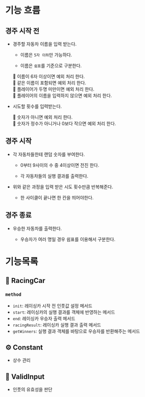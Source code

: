 # **기능 흐름**

## **경주 시작 전**

- 경주할 자동차 이름을 입력 받는다.

  - 이름은 `5자 이하`만 가능하다.

  - 이름은 `쉼표`를 기준으로 구분한다.

  🚨 이름이 6자 이상이면 예외 처리 한다.</br>
  🚨 같은 이름이 포함되면 예외 처리 한다.</br>
  🚨 플레이어가 두명 미만이면 예외 처리 한다.</br>
  🚨 플레이어의 이름을 입력하지 않으면 예외 처리 한다.

- 시도할 횟수를 입력받는다.

  🚨 숫자가 아니면 예외 처리 한다.</br>
  🚨 숫자가 정수가 아니거나 0보다 작으면 예외 처리 한다.

## **경주 시작**

- 각 자동차들한테 랜덤 숫자를 부여한다.

  - 0부터 9사이의 수 중 4이상이면 전진 한다.

  - 각 자동차들의 실행 결과를 출력한다.

- 위와 같은 과정을 입력 받은 시도 횟수만큼 반복해준다.

  - 한 사이클이 끝나면 한 칸을 띄어야한다.

## **경주 종료**

- 우승한 자동차를 출력한다.

  - 우승자가 여러 명일 경우 쉼표를 이용해서 구분한다.

# **기능목록**

## 🚗 **RacingCar**

### `method`

- `init`: 레이싱카 시작 전 인풋값 설정 메서드
- `start`: 레이싱카의 실행 결과를 객체에 반영하는 메서드
- `end`: 레이싱카 우승자 출력 메서드
- `racingResult`: 레이싱카 실행 결과 출력 메서드
- `getWinners`: 실행 결과 객체를 바탕으로 우승자를 반환해주는 메서드

## ⚙️ **Constant**

- 상수 관리

## 🚨 **ValidInput**

- 인풋의 유효성을 판단
